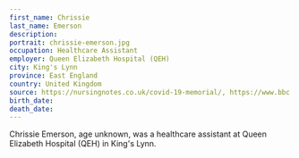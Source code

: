 ```yaml
---
first_name: Chrissie
last_name: Emerson
description: 
portrait: chrissie-emerson.jpg
occupation: Healthcare Assistant
employer: Queen Elizabeth Hospital (QEH)
city: King's Lynn
province: East England
country: United Kingdom
source: https://nursingnotes.co.uk/covid-19-memorial/, https://www.bbc.com/news/health-52242856
birth_date: 
death_date: 
---
```


Chrissie Emerson, age unknown, was a healthcare assistant at Queen Elizabeth Hospital (QEH) in King's Lynn.